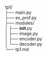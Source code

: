 tp1/<br/>
├── main.py<br/>
├── ex_prof.py<br/>
├── modules/<br/>
│   ├── __init__.py<br/>
│   ├── image.py<br/>
│   ├── encoder.py<br/>
│   └── decoder.py<br/>
└── tp1.md
